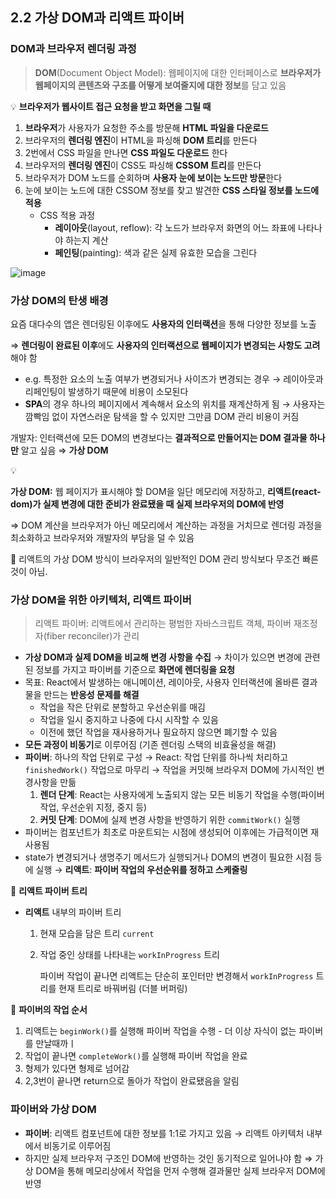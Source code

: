 ## 2.2 가상 DOM과 리액트 파이버

### DOM과 브라우저 렌더링 과정

> **DOM**(Document Object Model): 웹페이지에 대한 인터페이스로 **브라우저가 웹페이지의 콘텐츠와 구조를 어떻게 보여줄지에 대한 정보**를 담고 있음

💡 **브라우저가 웹사이트 접근 요청을 받고 화면을 그릴 때**

1. **브라우저**가 사용자가 요청한 주소를 방문해 **HTML 파일을 다운로드**
2. 브라우저의 **렌더링 엔진**이 HTML을 파싱해 **DOM 트리**를 만든다
3. 2번에서 CSS 파일을 만나면 **CSS 파일도 다운로드** 한다
4. 브라우저의 **렌더링 엔진**이 CSS도 파싱해 **CSSOM 트리**를 만든다
5. 브라우저가 DOM 노드를 순회하며 **사용자 눈에 보이는 노드만 방문**한다
6. 눈에 보이는 노드에 대한 CSSOM 정보를 찾고 발견한 **CSS 스타일 정보를 노드에 적용**
   - CSS 적용 과정
     - **레이아웃**(layout, reflow): 각 노드가 브라우저 화면의 어느 좌표에 나타나야 하는지 계산
     - **페인팅**(painting): 색과 같은 실제 유효한 모습을 그린다

![image](https://github.com/user-attachments/assets/8e9a8d0a-d911-4259-8bea-342f316c5630)


### 가상 DOM의 탄생 배경

요즘 대다수의 앱은 렌더링된 이후에도 **사용자의 인터랙션**을 통해 다양한 정보를 노출

⇒ **렌더링이 완료된 이후**에도 **사용자의 인터랙션으로 웹페이지가 변경되는 사항도 고려**해야 함

- e.g. 특정한 요소의 노출 여부가 변경되거나 사이즈가 변경되는 경우
  → 레이아웃과 리페인팅이 발생하기 때문에 비용이 소모된다
- **SPA**의 경우 하나의 페이지에서 계속해서 요소의 위치를 재계산하게 됨
  → 사용자는 깜빡임 없이 자연스러운 탐색을 할 수 있지만 그만큼 DOM 관리 비용이 커짐

개발자: 인터랙션에 모든 DOM의 변경보다는 **결과적으로 만들어지는 DOM 결과물 하나만** 알고 싶음 ⇒ **가상 DOM**

<aside>
💡

**가상 DOM:**
웹 페이지가 표시해야 할 DOM을 일단 메모리에 저장하고, **리액트(react-dom)가 실제 변경에 대한 준비가 완료됐을 때 실제 브라우저의 DOM에 반영**

</aside>

⇒ DOM 계산을 브라우저가 아닌 메모리에서 계산하는 과정을 거치므로 렌더링 과정을 최소화하고 브라우저와 개발자의 부담을 덜 수 있음

🚨 리액트의 가상 DOM 방식이 브라우저의 일반적인 DOM 관리 방식보다 무조건 빠른 것이 아님.

### 가상 DOM을 위한 아키텍처, 리액트 파이버

> 리액트 파이버: 리액트에서 관리하는 평범한 자바스크립트 객체, 파이버 재조정자(fiber reconciler)가 관리

- **가상 DOM과 실제 DOM을 비교해 변경 사항을 수집** → 차이가 있으면 변경에 관련된 정보를 가지고 파이버를 기준으로 **화면에 렌더링을 요청**
- 목표: React에서 발생하는 애니메이션, 레이아웃, 사용자 인터랙션에 올바른 결과물을 만드는 **반응성 문제를 해결**
  - 작업을 작은 단위로 분할하고 우선순위를 매김
  - 작업을 일시 중지하고 나중에 다시 시작할 수 있음
  - 이전에 했던 작업을 재사용하거나 필요하지 않으면 폐기할 수 있음
- **모든 과정이 비동기**로 이루어짐 (기존 렌더링 스택의 비효율성을 해결)
- **파이버**: 하나의 작업 단위로 구성
  → React: 작업 단위를 하나씩 처리하고 `finishedWork()` 작업으로 마무리
  → 작업을 커밋해 브라우저 DOM에 가시적인 변경사항을 만듦
  1. **렌더 단계**: React는 사용자에게 노출되지 않는 모든 비동기 작업을 수행(파이버 작업, 우선순위 지정, 중지 등)
  2. **커밋 단계**: DOM에 실제 변경 사항을 반영하기 위한 `commitWork()` 실행
- 파이버는 컴포넌트가 최초로 마운트되는 시점에 생성되어 이후에는 가급적이면 재사용됨
- state가 변경되거나 생명주기 메서드가 실행되거나 DOM의 변경이 필요한 시점 등에 실행
  → **리액트**: **파이버 작업의 우선순위를 정하고 스케줄링**

📌 **리액트 파이버 트리**

- **리액트** 내부의 파이버 트리
  1. 현재 모습을 담은 트리 `current`
  2. 작업 중인 상태를 나타내는 `workInProgress` 트리

     파이버 작업이 끝나면 리액트는 단순히 포인터만 변경해서 `workInProgress` 트리를 현재 트리로 바꿔버림 (더블 버퍼링)

📌 **파이버의 작업 순서**

1. 리액트는 `beginWork()`를 실행해 파이버 작업을 수행 - 더 이상 자식이 없는 파이버를 만날때까ㅣ
2. 작업이 끝나면 `completeWork()`를 실행해 파이버 작업을 완료
3. 형제가 있다면 형제로 넘어감
4. 2,3번이 끝나면 return으로 돌아가 작업이 완료됐음을 알림

### 파이버와 가상 DOM

- **파이버**: 리액트 컴포넌트에 대한 정보를 1:1로 가지고 있음 → 리액트 아키텍처 내부에서 비동기로 이루어짐
- 하지만 실제 브라우저 구조인 DOM에 반영하는 것인 동기적으로 일어나야 함
  ⇒ 가상 DOM을 통해 메모리상에서 작업을 먼저 수행해 결과물만 실제 브라우저 DOM에 반영
